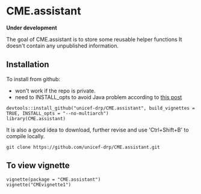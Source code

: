 # CME.assistant

<!-- badges: start -->
<!-- badges: end -->
__Under development__

The goal of CME.assistant is to store some reusable helper functions
It doesn't contain any unpublished information. 

## Installation
To install from github: 
* won't work if the repo is private. 
* need to INSTALL_opts to avoid Java problem according to [this post](https://github.com/salimk/Rcrawler/issues/1)
```{r}
devtools::install_github("unicef-drp/CME.assistant", build_vignettes = TRUE, INSTALL_opts = "--no-multiarch")
library(CME.assistant)
```
It is also a good idea to download, further revise and use 'Ctrl+Shift+B' to compile locally.
```{r}
git clone https://github.com/unicef-drp/CME.assistant.git
```
## To view vignette
```{r}
vignette(package = "CME.assistant")
vignette("CMEvignette1")
```

